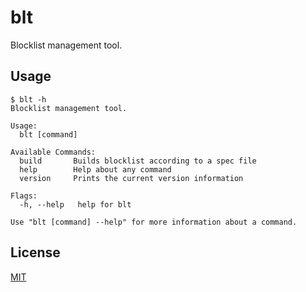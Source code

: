 # blt
Blocklist management tool.

## Usage

```console
$ blt -h
Blocklist management tool.

Usage:
  blt [command]

Available Commands:
  build       Builds blocklist according to a spec file
  help        Help about any command
  version     Prints the current version information

Flags:
  -h, --help   help for blt

Use "blt [command] --help" for more information about a command.
```

## License

[MIT](https://choosealicense.com/licenses/mit/)
